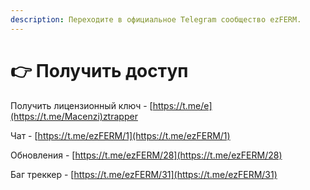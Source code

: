 ```yaml
---
description: Переходите в официальное Telegram сообщество ezFERM.
---
```


# 👉 Получить доступ

Получить лицензионный ключ - [https://t.me/e](https://t.me/Macenzi)ztrapper

Чат - [https://t.me/ezFERM/1](https://t.me/ezFERM/1)

Обновления - [https://t.me/ezFERM/28](https://t.me/ezFERM/28)

Баг треккер - [https://t.me/ezFERM/31](https://t.me/ezFERM/31)
